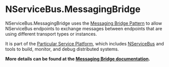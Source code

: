 # NServiceBus.MessagingBridge

NServiceBus.MessagingBridge uses the [Messaging Bridge Pattern](https://www.enterpriseintegrationpatterns.com/patterns/messaging/MessagingBridge.html) to allow NServiceBus endpoints to exchange messages between endpoints that are using different transport types or instances.

It is part of the [Particular Service Platform](https://particular.net/service-platform), which includes [NServiceBus](https://particular.net/nservicebus) and tools to build, monitor, and debug distributed systems.

**More details can be found at the [Messaging Bridge documentation](https://docs.particular.net/nservicebus/bridge).**
